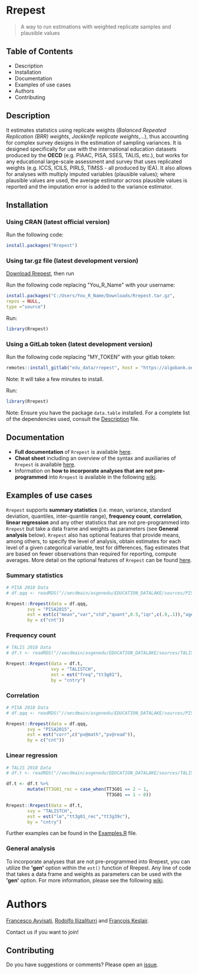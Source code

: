 # Rrepest
>A way to run estimations with weighted replicate samples and plausible values

## Table of Contents

* Description
* Installation
* Documentation
* Examples of use cases
* Authors
* Contributing

## Description

It estimates statistics using replicate weights (*Balanced Repeated Replication (BRR) weights*, *Jackknife replicate weights*,...), thus accounting for complex survey designs in the estimation of sampling variances. It is designed specifically for use with the international education datasets produced by the **OECD** (e.g. PIAAC, PISA, SSES, TALIS, etc.), but works for any educational large-scale assessment and survey that uses replicated weights (e.g. ICCS, ICILS, PIRLS, TIMSS - all produced by IEA). It also allows for analyses with multiply imputed variables (plausible values); where plausible values are used, the average estimator across plausible values is reported and the imputation error is added to the variance estimator.

## Installation

### Using CRAN (latest official version)

Run the following code:
``` r
install.packages("Rrepest")
```

### Using tar.gz file (latest development version)

[Download Rrepest](https://gitlab.algobank.oecd.org/edu_data/rrepest/-/blob/main/Development/Rrepest.tar.gz),
then run

Run the following code replacing "You_R_Name" with your username:
``` r
install.packages("C:/Users/You_R_Name/Downloads/Rrepest.tar.gz",
repos = NULL,
type ="source")
```

Run:
``` r
library(Rrepest)
```

### Using a GitLab token (latest development version)

Run the following code replacing "MY_TOKEN" with your gitlab token:
``` r
remotes::install_gitlab("edu_data/rrepest", host = "https://algobank.oecd.org:4430", upgrade = "never", auth_token = "MY_TOKEN")
```
Note: It will take a few minutes to install.

Run:
``` r
library(Rrepest)
```
Note: Ensure you have the package `data.table` installed. For a complete list of the dependencies used, consult the [Description](https://gitlab.algobank.oecd.org/edu_data/rrepest/-/blob/main/DESCRIPTION) file.

## Documentation

* **Full documentation** of `Rrepest` is available [here](https://CRAN.R-project.org/package=Rrepest/Rrepest.pdf).
* **Cheat sheet** including an overview of the syntax and auxiliaries of `Rrepest` is available [here](https://gitlab.algobank.oecd.org/edu_data/rrepest/-/blob/main/Development/Rrepest_cheat_sheet.pdf).
* Information on **how to incorporate analyses that are not pre-programmed** into `Rrepest` is available in the following [wiki](https://gitlab.algobank.oecd.org/edu_data/rrepest/-/wikis/General-Analysis).

## Examples of use cases
`Rrepest` supports **summary statistics** (i.e. mean, variance, standard deviation, quantiles, inter-quantile range), **frequency count**, **correlation**, **linear regression** and any other statistics that are not pre-programmed into `Rrepest` but take a data frame and weights as parameters (see **General analysis** below). `Rrepest` also has optional features that provide means, among others, to specify the level of analysis, obtain estimates for each level of a given categorical variable, test for differences, flag estimates that are based on fewer observations than required for reporting, compute averages. More detail on the optional features of `Rrepest` can be found [here](https://CRAN.R-project.org/package=Rrepest/Rrepest.pdf).

### Summary statistics
``` r
# PISA 2018 Data
# df.qqq <- readRDS("//oecdmain/asgenedu/EDUCATION_DATALAKE/sources/PISA/PISA 2018/R/STU/CY07_MSU_STU_QQQ.rds")

Rrepest::Rrepest(data = df.qqq,
        svy = "PISA2015",
        est = est(c("mean","var","std","quant",0.5,"iqr",c(.9,.1)),"age"),
        by = c("cnt"))

```
### Frequency count
``` r
# TALIS 2018 Data
# df.t <- readRDS("//oecdmain/asgenedu/EDUCATION_DATALAKE/sources/TALIS/2018/R/International/TTGINTT3.rds")

Rrepest::Rrepest(data = df.t,
                 svy = "TALISTCH",
                 est = est("freq","tt3g01"),
                 by = "cntry")
```
### Correlation
``` r
# PISA 2018 Data
# df.qqq <- readRDS("//oecdmain/asgenedu/EDUCATION_DATALAKE/sources/PISA/PISA 2018/R/STU/CY07_MSU_STU_QQQ.rds")

Rrepest::Rrepest(data = df.qqq,
        svy = "PISA2015",
        est = est("corr",c("pv@math","pv@read")),
        by = c("cnt"))

```

### Linear regression
``` r
# TALIS 2018 Data
# df.t <- readRDS("//oecdmain/asgenedu/EDUCATION_DATALAKE/sources/TALIS/2018/R/International/TTGINTT3.rds")

df.t <- df.t %>% 
        mutate(TT3G01_rec = case_when(TT3G01 == 2 ~ 1,
                                      TT3G01 == 1 ~ 0))

Rrepest::Rrepest(data = df.t,
        svy = "TALISTCH",
        est = est("lm","tt3g01_rec","tt3g39c"),
        by = "cntry")
```

Further examples can be found in the [Examples.R](https://gitlab.algobank.oecd.org/edu_data/rrepest/-/blob/main/Development/Examples.R) file.

### General analysis
To incorporate analyses that are not pre-programmed into Rrepest, you can utilize the **'gen'** option within the `est()` function of Rrepest. Any line of code that takes a data frame and weights as parameters can be used with the **'gen'** option. For more information, please see the following [wiki](https://gitlab.algobank.oecd.org/edu_data/rrepest/-/wikis/General-Analysis).

# Authors

[Francesco Avvisati](mailto:francesco.avvisati@oecd.org), [Rodolfo Ilizaliturri](mailto:Rodolfo.ILIZALITURRI@oecd.org) and  [François Keslair](mailto:francois.keslair@oecd.org). 

Contact us if you want to join!


## Contributing

Do you have suggestions or comments? Please open an [issue](https://gitlab.algobank.oecd.org/edu_data/rrepest/-/issues).
